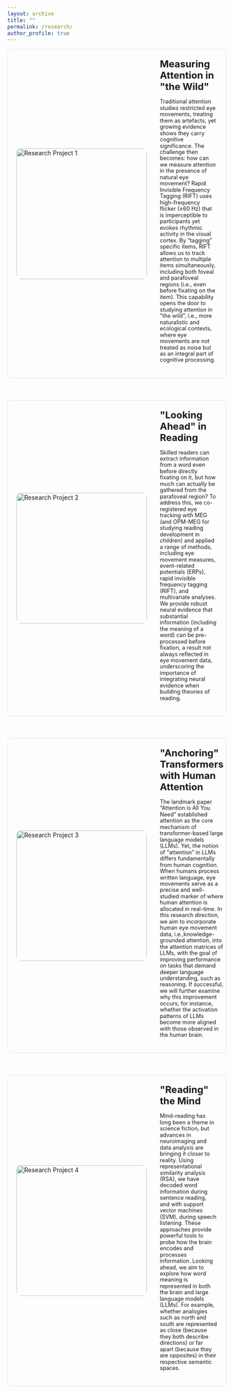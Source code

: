 ```yaml
---
layout: archive
title: ""
permalink: /research/
author_profile: true
---
```


<style>
.research-section {
    display: flex;
    align-items: center;
    gap: 30px;
    margin-bottom: 50px;
    padding: 20px;
    background: transparent;
    border-radius: 10px;
    border: 1px solid rgba(128, 128, 128, 0.2);
}

.research-section img {
    width: 300px;
    height: 300px;
    object-fit: cover;
    border-radius: 10px;
    flex-shrink: 0;
}

.research-section .text {
    flex: 1;
}

.research-section h3 {
    margin-top: 0;
    margin-bottom: 15px;
    font-size: 22px;  /* Heading size */
}
    
.research-section p {
    font-size: 0.9em;  /* 90% of default size */
    line-height: 1.15;  /* Space between lines */
}
   

/* Mobile responsive */
@media (max-width: 768px) {
    .research-section {
        flex-direction: column;
    }
    
    .research-section img {
        width: 100%;
        height: auto;
    }
      .research-section h3 {
        font-size: 20px;  /* Smaller heading on mobile */
    }
    
    .research-section p {
        font-size: 15px;  /* Smaller text on mobile */
    }
}
</style>

<!-- Section 1 -->
<div class="research-section">
    <img src="/images/research1.jpg" alt="Research Project 1">
    <div class="text">
        <h3>Measuring Attention in "the Wild"</h3>
        <p>Traditional attention studies restricted eye movements, treating them as artefacts, yet growing evidence shows they carry cognitive significance. The challenge then becomes: how can we measure attention in the presence of natural eye movement? Rapid Invisible Frequency Tagging (RIFT) uses high-frequency flicker (≥60 Hz) that is imperceptible to participants yet evokes rhythmic activity in the visual cortex. By “tagging” specific items, RIFT allows us to track attention to multiple items simultaneously, including both foveal and parafoveal regions (i.e., even before fixating on the item). This capability opens the door to studying attention in "the wild", i.e., more naturalistic and ecological contexts, where eye movements are not treated as noise but as an integral part of cognitive processing.</p>
    </div>
</div>

<!-- Section 2 -->
<div class="research-section">
    <img src="/images/research2.jpg" alt="Research Project 2">
    <div class="text">
        <h3>"Looking Ahead" in Reading</h3>
        <p>Skilled readers can extract information from a word even before directly fixating on it, but how much can actually be gathered from the parafoveal region? To address this, we co-registered eye tracking with MEG (and OPM-MEG for studying reading development in children) and applied a range of methods, including eye movement measures, event-related potentials (ERPs), rapid invisible frequency tagging (RIFT), and multivariate analyses. We provide robust neural evidence that substantial information (including the meaning of a word) can be pre-processed before fixation, a result not always reflected in eye movement data, underscoring the importance of integrating neural evidence when building theories of reading.</p>
    </div>
</div>

<!-- Section 3 -->
<div class="research-section">
    <img src="/images/research3.jpg" alt="Research Project 3">
    <div class="text">
        <h3>"Anchoring" Transformers with Human Attention</h3>
        <p>The landmark paper “Attention is All You Need” established attention as the core mechanism of transformer-based large language models (LLMs). Yet, the notion of “attention” in LLMs differs fundamentally from human cognition. When humans process written language, eye movements serve as a precise and well-studied marker of where human attention is allocated in real-time. In this research direction, we aim to incorporate human eye movement data, i.e.,knowledge-grounded attention, into the attention matrices of LLMs, with the goal of improving performance on tasks that demand deeper language understanding, such as reasoning. If successful, we will further examine why this improvement occurs, for instance, whether the activation patterns of LLMs become more aligned with those observed in the human brain.</p>
    </div>
</div>

<!-- Section 4 -->
<div class="research-section">
    <img src="/images/research4.jpg" alt="Research Project 4">
    <div class="text">
        <h3>"Reading" the Mind</h3>
        <p> Mind-reading has long been a theme in science fiction, but advances in neuroimaging and data analysis are bringing it closer to reality. Using representational similarity analysis (RSA), we have decoded word information during sentence reading, and with support vector machines (SVM), during speech listening. These approaches provide powerful tools to probe how the brain encodes and processes information. Looking ahead, we aim to explore how word meaning is represented in both the brain and large language models (LLMs). For example, whether analogies such as north and south are represented as close (because they both describe directions) or far apart (because they are opposites) in their respective semantic spaces.</p>
    </div>
</div>




